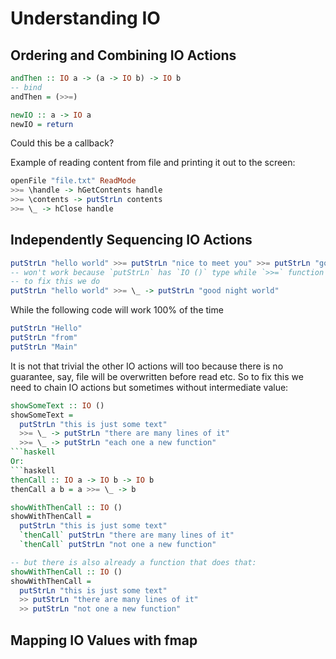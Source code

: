 # Understanding IO

## Ordering and Combining IO Actions

```haskell
andThen :: IO a -> (a -> IO b) -> IO b
-- bind
andThen = (>>=)

newIO :: a -> IO a
newIO = return
```
Could this be a callback?

Example of reading content from file and printing it out to the screen:
```haskell
openFile "file.txt" ReadMode 
>>= \handle -> hGetContents handle 
>>= \contents -> putStrLn contents
>>= \_ -> hClose handle
```

## Independently Sequencing IO Actions
```haskell
putStrLn "hello world" >>= putStrLn "nice to meet you" >>= putStrLn "goodbye"
-- won't work because `putStrLn` has `IO ()` type while `>>=` function requires `a -> IO b`
-- to fix this we do
putStrLn "hello world" >>= \_ -> putStrLn "good night world"
```

While the following code will work 100% of the time 
```haskell
putStrLn "Hello"
putStrLn "from"
putStrLn "Main"
```
It is not that trivial the other IO actions will too because there is no guarantee, say, file will be overwritten before read etc.
So to fix this we need to chain IO actions but sometimes without intermediate value:
```haskell
showSomeText :: IO ()
showSomeText =
  putStrLn "this is just some text"
  >>= \_ -> putStrLn "there are many lines of it"
  >>= \_ -> putStrLn "each one a new function"
```haskell
Or:
```haskell
thenCall :: IO a -> IO b -> IO b
thenCall a b = a >>= \_ -> b

showWithThenCall :: IO ()
showWithThenCall =
  putStrLn "this is just some text"
  `thenCall` putStrLn "there are many lines of it"
  `thenCall` putStrLn "not one a new function"

-- but there is also already a function that does that:
showWithThenCall :: IO ()
showWithThenCall =
  putStrLn "this is just some text"
  >> putStrLn "there are many lines of it"
  >> putStrLn "not one a new function"
```

## Mapping IO Values with fmap
